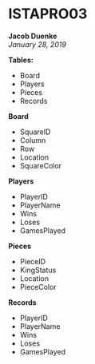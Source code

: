 # ISTAPRO03
**Jacob Duenke**  
*January 28, 2019*

**Tables:**  
* Board  
* Players  
* Pieces  
* Records

**Board**  
* SquareID  
* Column  
* Row  
* Location  
* SquareColor

**Players**  
* PlayerID  
* PlayerName  
* Wins  
* Loses  
* GamesPlayed

**Pieces**  
* PieceID  
* KingStatus  
* Location  
* PieceColor

**Records**  
* PlayerID  
* PlayerName  
* Wins  
* Loses  
* GamesPlayed

